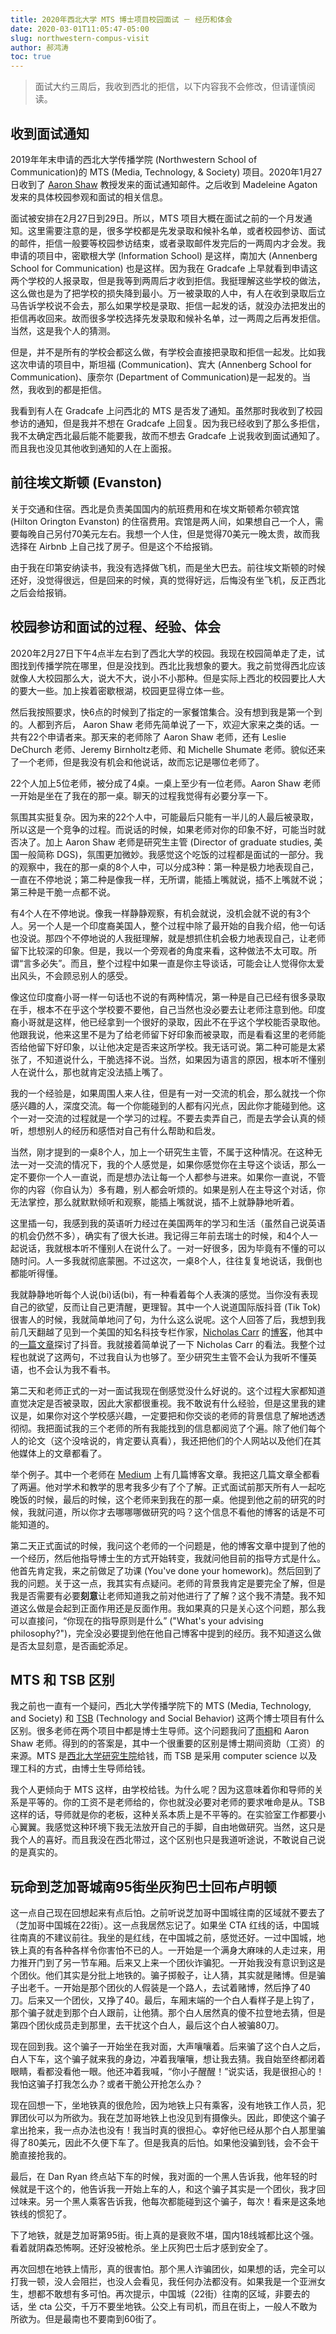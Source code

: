 ```yaml
---
title: 2020年西北大学 MTS 博士项目校园面试 － 经历和体会
date: 2020-03-01T11:05:47-05:00
slug: northwestern-compus-visit
author: 郝鸿涛
toc: true
---
```

> <i class="fa fa-exclamation-triangle"></i>面试大约三周后，我收到西北的拒信，以下内容我不会修改，但请谨慎阅读。

## 收到面试通知

2019年年末申请的西北大学传播学院 (Northwestern School of Communication)的 MTS (Media, Technology, & Society) 项目。2020年1月27日收到了 [Aaron Shaw](https://communication.northwestern.edu/faculty/AaronShaw) 教授发来的面试通知邮件。之后收到 Madeleine Agaton 发来的具体校园参观和面试的相关信息。

面试被安排在2月27日到29日。所以，MTS 项目大概在面试之前的一个月发通知。这里需要注意的是，很多学校都是先发录取和候补名单，或者校园参访、面试的邮件，拒信一般要等校园参访结束，或者录取邮件发完后的一两周内才会发。我申请的项目中，密歇根大学 (Information School) 是这样，南加大 (Annenberg School for Communication) 也是这样。因为我在 Gradcafe 上早就看到申请这两个学校的人报录取，但是我等到两周后才收到拒信。我挺理解这些学校的做法，这么做也是为了把学校的损失降到最小。万一被录取的人中，有人在收到录取后立马告诉学校说不会去，那么如果学校是录取、拒信一起发的话，就没办法把发出的拒信再收回来。故而很多学校选择先发录取和候补名单，过一两周之后再发拒信。当然，这是我个人的猜测。

但是，并不是所有的学校会都这么做，有学校会直接把录取和拒信一起发。比如我这次申请的项目中，斯坦福 (Communication)、宾大 (Annenberg School for Communication)、康奈尔 (Department of Communication)是一起发的。当然，我收到的都是拒信。

我看到有人在 Gradcafe 上问西北的 MTS 是否发了通知。虽然那时我收到了校园参访的通知，但是我并不想在 Gradcafe 上回复。因为我已经收到了那么多拒信，我不太确定西北最后能不能要我，故而不想去 Gradcafe 上说我收到面试通知了。而且我也没见其他收到通知的人在上面报。

## 前往埃文斯顿 (Evanston)

关于交通和住宿。西北是负责美国国内的航班费用和在埃文斯顿希尔顿宾馆 (Hilton Orington Evanston) 的住宿费用。宾馆是两人间，如果想自己一个人，需要每晚自己另付70美元左右。我想一个人住，但是觉得70美元一晚太贵，故而我选择在 Airbnb 上自己找了房子。但是这个不给报销。

由于我在印第安纳读书，我没有选择做飞机，而是坐大巴去。前往埃文斯顿的时候还好，没觉得很远，但是回来的时候，真的觉得好远，后悔没有坐飞机，反正西北之后会给报销。

## 校园参访和面试的过程、经验、体会

2020年2月27日下午4点半左右到了西北大学的校园。我现在校园简单走了走，试图找到传播学院在哪里，但是没找到。西北比我想象的要大。我之前觉得西北应该就像人大校园那么大，说大不大，说小不小那种。但是实际上西北的校园要比人大的要大一些。加上挨着密歇根湖，校园更显得立体一些。

然后我按照要求，快6点的时候到了指定的一家餐馆集合。没有想到我是第一个到的。人都到齐后， Aaron Shaw 老师先简单说了一下，欢迎大家来之类的话。一共有22个申请者来。那天来的老师除了 Aaron Shaw 老师，还有 Leslie DeChurch 老师、Jeremy Birnholtz老师、和 Michelle Shumate 老师。貌似还来了一个老师，但是我没有机会和他说话，故而忘记是哪位老师了。

22个人加上5位老师，被分成了4桌。一桌上至少有一位老师。Aaron Shaw 老师一开始是坐在了我在的那一桌。聊天的过程我觉得有必要分享一下。

氛围其实挺复杂。因为来的22个人中，可能最后只能有一半儿的人最后被录取，所以这是一个竞争的过程。而说话的时候，如果老师对你的印象不好，可能当时就否决了。加上 Aaron Shaw 老师是研究生主管 (Director of graduate studies, 美国一般简称 DGS)，氛围更加微妙。我感觉这个吃饭的过程都是面试的一部分。我的观察中，我在的那一桌的8个人中，可以分成3种：第一种是极力地表现自己，一直在不停地说；第二种是像我一样，无所谓，能插上嘴就说，插不上嘴就不说；第三种是干脆一点都不说。

有4个人在不停地说。像我一样静静观察，有机会就说，没机会就不说的有3个人。另一个人是一个印度裔美国人，整个过程中除了最开始的自我介绍，他一句话也没说。那四个不停地说的人我挺理解，就是想抓住机会极力地表现自己，让老师留下比较深的印象。但是，我以一个旁观者的角度来看，这种做法不太可取。所谓“言多必失”。而且，整个过程中如果一直是你主导谈话，可能会让人觉得你太爱出风头，不会顾忌别人的感受。

像这位印度裔小哥一样一句话也不说的有两种情况，第一种是自己已经有很多录取在手，根本不在乎这个学校要不要他，自己当然也没必要去让老师注意到他。印度裔小哥就是这样，他已经拿到一个很好的录取，因此不在乎这个学校能否录取他。他跟我说，他来这里不是为了给老师留下好印象而被录取，而是看看这里的老师能否给他留下好印象，以让他决定是否来这所学校。我无话可说。第二种可能是太紧张了，不知道说什么，干脆选择不说。当然，如果因为语言的原因，根本听不懂别人在说什么，那也就肯定没法插上嘴了。

我的一个经验是，如果周围人来人往，但是有一对一交流的机会，那么就找一个你感兴趣的人，深度交流。每一个你能碰到的人都有闪光点，因此你才能碰到他。这个一对一交流的过程就是一个学习的过程。不要去卖弄自己，而是去学会认真的倾听，想想别人的经历和感悟对自己有什么帮助和启发。

当然，刚才提到的一桌8个人，加上一个研究生主管，不属于这种情况。在这种无法一对一交流的情况下，我的个人感觉是，如果你感觉你在主导这个谈话，那么一定不要你一个人一直说，而是想办法让每一个人都参与进来。如果你一直说，不管你的内容（你自认为）多有趣，别人都会听烦的。如果是别人在主导这个对话，你无法掌控，那么就默默倾听和观察，能插上嘴就说，插不上就静静地听着。

这里插一句，我感到我的英语听力经过在美国两年的学习和生活（虽然自己说英语的机会仍然不多），确实有了很大长进。我记得三年前去瑞士的时候，和4个人一起说话，我就根本听不懂别人在说什么了。一对一好很多，因为毕竟有不懂的可以随时问。人一多我就彻底蒙圈。不过这次，一桌8个人，往往复复地说话，我倒也都能听得懂。

我就静静地听每个人说(bi)话(bi)，有一种看着每个人表演的感觉。当你没有表现自己的欲望，反而让自己更清醒，更理智。其中一个人说道国际版抖音 (Tik Tok) 很害人的时候，我就简单地问了句，为什么这么说呢。这个人回答了后，我想到我前几天翻越了见到一个美国的知名科技专栏作家，[Nicholas Carr](https://baike.baidu.com/item/%E5%B0%BC%E5%8F%A4%E6%8B%89%E6%96%AF%C2%B7%E5%8D%A1%E5%B0%94) 的[博客](http://www.nicholascarr.com/)，他其中的[一篇文章](http://www.roughtype.com/?p=8677)探讨了抖音。我就接着简单说了一下 Nicholas Carr 的看法。我整个过程也就说了这两句，不过我自认为也够了。至少研究生主管不会认为我听不懂英语，也不会认为我不看书。

第二天和老师正式的一对一面试我现在倒感觉没什么好说的。这个过程大家都知道直觉决定是否被录取，因此大家都很重视。我不敢说有什么经验，但是这里我的建议是，如果你对这个学校感兴趣，一定要把和你交谈的老师的背景信息了解地透透彻彻。我把面试我的三个老师的所有我能找到的信息都阅览了个遍。除了他们每个人的论文（这个没啥说的，肯定要认真看），我还把他们的个人网站以及他们在其他媒体上的文章都看了。

举个例子。其中一个老师在 [Medium](https://medium.com/) 上有几篇博客文章。我把这几篇文章全都看了两遍。他对学术和教学的思考我多少有了个了解。正式面试前那天所有人一起吃晚饭的时候，最后的时候，这个老师来到我在的那一桌。他提到他之前的研究的时候，我就问道，所以你才去哪哪哪做研究的吗？这个信息不看他的博客的话是不可能知道的。

第二天正式面试的时候，我问这个老师的一个问题是，他的博客文章中提到了他的一个经历，然后他指导博士生的方式开始转变，我就问他目前的指导方式是什么。他首先肯定我，来之前做足了功课 (You've done your homework)。然后回到了我的问题。关于这一点，我其实有点疑问。老师的背景我肯定是要完全了解，但是我是否需要有必要**刻意**让老师知道我之前对他进行了了解？这个我不清楚。我不知道这么做是会起到正面作用还是反面作用。我如果真的只是关心这个问题，那么我可以直接问，“你现在的指导原则是什么” ("What's your advising philosophy?")，完全没必要提到他在他自己博客中提到的经历。我不知道这么做是否太显刻意，是否画蛇添足。

## MTS 和 TSB 区别

我之前也一直有一个疑问，西北大学传播学院下的 MTS (Media, Technology, and Society) 和 [TSB](https://tsb.northwestern.edu/) (Technology and Social Behavior) 这两个博士项目有什么区别。很多老师在两个项目中都是博士生导师。这个问题我问了[雨桐](http://sonic.northwestern.edu/people/graduate-student-researchers/jasmine-wu/)和 Aaron Shaw 老师。得到的的答案是，其中一个很重要的区别是博士期间资助（工资）的来源。MTS 是[西北大学研究生院](https://www.tgs.northwestern.edu/)给钱，而 TSB 是采用 computer science 以及理工科的方式，由博士生导师给钱。

我个人更倾向于 MTS 这样，由学校给钱。为什么呢？因为这意味着你和导师的关系是平等的。你的工资不是老师给的，你也就没必要对老师的要求唯命是从。TSB 这样的话，导师就是你的老板，这种关系本质上是不平等的。在实验室工作都要小心翼翼。我感觉这种环境下我无法放开自己的手脚，自由地做研究。当然，这只是我个人的喜好。而且我没在西北带过，这个区别也只是我道听途说，不敢说自己说的是真实的。

## 玩命到芝加哥城南95街坐灰狗巴士回布卢明顿

这一点自己现在回想起来有点后怕。之前听说芝加哥中国城往南的区域就不要去了（芝加哥中国城在22街）。这一点我居然忘记了。如果坐 CTA 红线的话，中国城往南真的不建议前往。我坐的是红线，在中国城之前，感觉还好。一过中国城，地铁上真的有各种各样令你害怕不已的人。一开始是一个满身大麻味的人走过来，用力推开门到了另一节车厢。后来又上来一个团伙诈骗犯。一开始我没有意识到这是个团伙。他们其实是分批上地铁的。骗子掷骰子，让人猜，其实就是赌博。但是骗子出老千。一开始是那个团伙的人假装是一个路人，去试着赌博，然后挣了40刀。后来又一个团伙，又挣了40。最后，车厢末端的一个白人看样子是上钩了，那个骗子就走到那个白人跟前，让他猜。那个白人居然真的傻不拉登地去猜，但是第四个团伙成员走到那里，去干扰这个白人，最后这个白人被骗80刀。

现在回到我。这个骗子一开始坐在我对面，大声嚷嚷着。后来骗了这个白人之后，白人下车，这个骗子就来我的身边，冲着我嚷嚷，想让我去猜。我自始至终都闭着眼睛，看都没看他一眼。他还冲着我喊，“你小子醒醒！”说实话，我是很担心的！我怕这骗子打我怎么办？或者干脆公开抢怎么办？

现在回想一下，坐地铁真的很危险，因为地铁上只有乘客，没有地铁工作人员，犯罪团伙可以为所欲为。我在芝加哥地铁上也没见到有摄像头。因此，即使这个骗子拿出抢来，我一点办法也没有！我当时真的很担心。幸好他已经从那个白人那里骗得了80美元，因此不久便下车了。但是我真的后怕。如果他没骗到钱，会不会干脆直接抢我的。

最后，在 Dan Ryan 终点站下车的时候，我对面的一个黑人告诉我，他年轻的时候就是干这个的，他告诉我一开始上车的人，和这个骗子其实是一个团伙，我才回过味来。另一个黑人乘客告诉我，他每次都能碰到这个骗子，每次！看来是这条地铁线的惯犯了。

下了地铁，就是芝加哥第95街。街上真的是衰败不堪，国内18线城都比这个强。看着就阴森恐怖啊。还好没被枪杀。坐上灰狗巴士后才感到安全了。

再次回想在地铁上情形，真的很害怕。那个黑人诈骗团伙，如果想的话，完全可以打我一顿，没人会阻拦，也没人会看见，我任何办法都没有。如果我是一个亚洲女生，想都不敢想有多可怕。再次提示，中国城（22街）往南的区域，非要去的话，坐 cta 公交，千万不要坐地铁。公交上有司机，而且在街上，一般人不敢为所欲为。但是最南也不要南到60街了。




